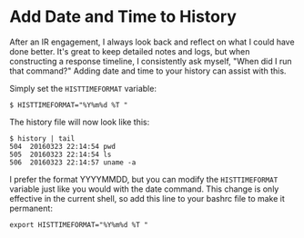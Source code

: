 # Add Date and Time to History

After an IR engagement, I always look back and reflect on what I could have done
better. It's great to keep detailed notes and logs, but when constructing a response
timeline, I consistently ask myself, "When did I run that command?" Adding date
and time to your history can assist with this. 

Simply set the <code>HISTTIMEFORMAT</code> variable:

    $ HISTTIMEFORMAT="%Y%m%d %T "

The history file will now look like this:

    $ history | tail
    504  20160323 22:14:54 pwd
    505  20160323 22:14:54 ls
    506  20160323 22:14:57 uname -a

I prefer the format YYYYMMDD, but you can modify the <code>HISTTIMEFORMAT</code>
variable just like you would with the date command. This change is only effective
in the current shell, so add this line to your bashrc file to make it permanent:

    export HISTTIMEFORMAT="%Y%m%d %T "

